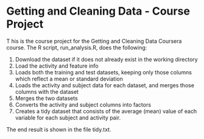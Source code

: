 # Getting and Cleaning Data - Course Project
T
his is the course project for the Getting and Cleaning Data Coursera course. The R script, run_analysis.R, does the following:

1. Download the dataset if it does not already exist in the working directory
1. Load the activity and feature info
1. Loads both the training and test datasets, keeping only those columns which reflect a mean or standard deviation
1. Loads the activity and subject data for each dataset, and merges those columns with the dataset
1. Merges the two datasets
1. Converts the activity and subject columns into factors
1. Creates a tidy dataset that consists of the average (mean) value of each variable for each subject and activity pair.

The end result is shown in the file tidy.txt.
